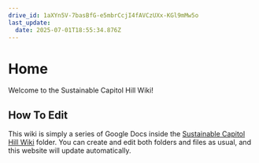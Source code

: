 ```yaml
---
drive_id: 1aXYn5V-7basBfG-e5mbrCcjI4fAVCzUXx-KGl9mMw5o
last_update:
  date: 2025-07-01T18:55:34.876Z
---
```


# Home

Welcome to the Sustainable Capitol Hill Wiki\!

## How To Edit

This wiki is simply a series of Google Docs inside the
[Sustainable Capitol Hill Wiki](https://drive.google.com/drive/u/0/folders/1KGbXzCh5qJcxr-W7xaj_RWu4IC9XUqf1)
folder. You can create and edit both folders and files as usual, and this
website will update automatically.
